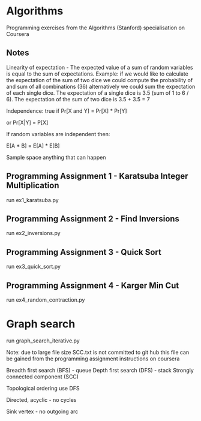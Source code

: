 # Algorithms
Programming exercises from the Algorithms (Stanford) specialisation on Coursera

## Notes

Linearity of expectation - The expected value of a sum of random variables is equal to the
sum of expectations. Example: if we would like to calculate the expectation of the sum of
two dice we could compute the probability of and sum of all combinations (36)
alternatively we could sum the expectation of each single dice. The expectation of a single
dice is 3.5 (sum of 1 to 6 / 6). The expectation of the sum of two dice is 3.5 + 3.5 = 7

Independence: true if Pr[X and Y] = Pr[X] * Pr[Y]

or Pr[X|Y] = P[X]

If random variables are independent then:

E[A * B] = E[A] * E[B]

Sample space anything that can happen
## Programming Assignment 1 - Karatsuba Integer Multiplication

run ex1_karatsuba.py

## Programming Assignment 2 - Find Inversions

run ex2_inversions.py

## Programming Assignment 3 - Quick Sort

run ex3_quick_sort.py

## Programming Assignment 4 - Karger Min Cut

run ex4_random_contraction.py

# Graph search

run graph_search_iterative.py

Note: due to large file size SCC.txt is not committed to
git hub this file can be gained from the programming assignment instructions on coursera

Breadth first search (BFS) - queue
Depth first search (DFS) - stack
Strongly connected component (SCC)

Topological ordering use DFS

Directed, acyclic - no cycles

Sink vertex - no outgoing arc